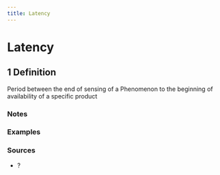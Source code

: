 ```yaml
---
title: Latency
---
```


# Latency

## 1 Definition

Period between the end of sensing of a Phenomenon to the beginning of availability of a specific product

### Notes 

### Examples 

### Sources
- ?